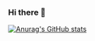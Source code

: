 ### Hi there 👋


[![Anurag's GitHub stats](https://github-readme-stats-flax-ten-22.vercel.app/api?username=haradaiko100&hide=stars)](https://github.com/anuraghazra/github-readme-stats)

<!--
**haradaiko100/haradaiko100** is a ✨ _special_ ✨ repository because its `README.md` (this file) appears on your GitHub profile.

Here are some ideas to get you started:

- 🔭 I’m currently working on ...
- 🌱 I’m currently learning ...
- 👯 I’m looking to collaborate on ...
- 🤔 I’m looking for help with ...
- 💬 Ask me about ...
- 📫 How to reach me: ...
- 😄 Pronouns: ...
- ⚡ Fun fact: ...
-->
